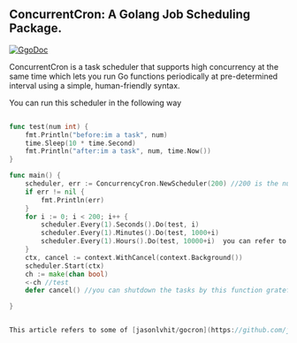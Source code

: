 ## ConcurrentCron: A Golang Job Scheduling Package.

[![GgoDoc](https://godoc.org/github.com/golang/gddo?status.svg)](http://godoc.org/github.com/whutwxn/ConcurrencyCron)

ConcurrentCron is a task scheduler that supports high concurrency at the same time which lets you run Go functions periodically at pre-determined interval using a simple, human-friendly syntax.

You can run this scheduler in the following way

```go

func test(num int) {
	fmt.Println("before:im a task", num)
	time.Sleep(10 * time.Second)
	fmt.Println("after:im a task", num, time.Now())
}

func main() {
	scheduler, err := ConcurrencyCron.NewScheduler(200) //200 is the number of tasks that can be run in parallel
	if err != nil {
		fmt.Println(err)
	}
	for i := 0; i < 200; i++ {
		scheduler.Every(1).Seconds().Do(test, i)
		scheduler.Every(1).Minutes().Do(test, 1000+i)
		scheduler.Every(1).Hours().Do(test, 10000+i)  you can refer to [jasonlvhit/gocron](https://github.com/jasonlvhit/gocron)
	}
	ctx, cancel := context.WithCancel(context.Background())
	scheduler.Start(ctx)
	ch := make(chan bool)
	<-ch //test
	defer cancel() //you can shutdown the tasks by this function gratefully

}


This article refers to some of [jasonlvhit/gocron](https://github.com/jasonlvhit/gocron)'s ideas and things, the specific timing tasks are the same as gocron, you can refer to his project
